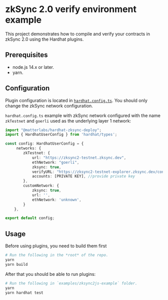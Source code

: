 # zkSync 2.0 verify environment example

This project demonstrates how to compile and verify your contracts in zkSync 2.0 using the Hardhat plugins.

## Prerequisites

- node.js 14.x or later.
- yarn.

## Configuration

Plugin configuration is located in [`hardhat.config.ts`](./hardhat.config.ts).
You should only change the zkSync network configuration.

`hardhat.config.ts` example with zkSync network configured with the name `zkTestnet` and `goerli` used as the underlying layer 1 network:
```ts
import "@matterlabs/hardhat-zksync-deploy";
import { HardhatUserConfig } from 'hardhat/types';

const config: HardhatUserConfig = {
     networks: {     
        zkTestnet: {
            url: "https://zksync2-testnet.zksync.dev",
            ethNetwork: "goerli",
            zksync: true,
            verifyURL: "https://zksync2-testnet-explorer.zksync.dev/contract_verification",
            accounts: [PRIVATE KEY], //provide private key
        },
        customNetwork: {
            zksync: true,
            url: '',
            ethNetwork: 'unknown',
        }
    },

export default config;
```

## Usage

Before using plugins, you need to build them first

```sh
# Run the following in the *root* of the repo.
yarn
yarn build
```

After that you should be able to run plugins:

```sh
# Run the following in `examples/zksync2js-example` folder.
yarn
yarn hardhat test
```
